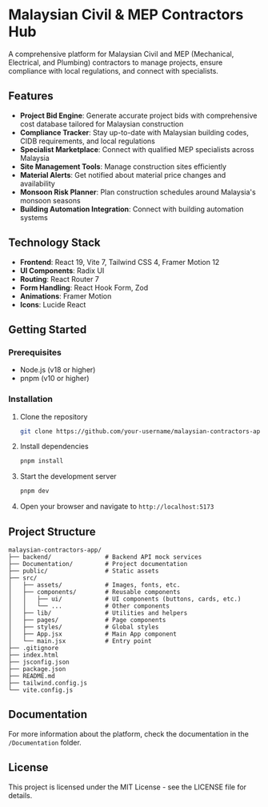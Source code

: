 # Malaysian Civil & MEP Contractors Hub

A comprehensive platform for Malaysian Civil and MEP (Mechanical, Electrical, and Plumbing) contractors to manage projects, ensure compliance with local regulations, and connect with specialists.

## Features

- **Project Bid Engine**: Generate accurate project bids with comprehensive cost database tailored for Malaysian construction
- **Compliance Tracker**: Stay up-to-date with Malaysian building codes, CIDB requirements, and local regulations
- **Specialist Marketplace**: Connect with qualified MEP specialists across Malaysia
- **Site Management Tools**: Manage construction sites efficiently
- **Material Alerts**: Get notified about material price changes and availability
- **Monsoon Risk Planner**: Plan construction schedules around Malaysia's monsoon seasons
- **Building Automation Integration**: Connect with building automation systems

## Technology Stack

- **Frontend**: React 19, Vite 7, Tailwind CSS 4, Framer Motion 12
- **UI Components**: Radix UI
- **Routing**: React Router 7
- **Form Handling**: React Hook Form, Zod
- **Animations**: Framer Motion
- **Icons**: Lucide React

## Getting Started

### Prerequisites

- Node.js (v18 or higher)
- pnpm (v10 or higher)

### Installation

1. Clone the repository
   ```bash
   git clone https://github.com/your-username/malaysian-contractors-app.git
   ```

2. Install dependencies
   ```bash
   pnpm install
   ```

3. Start the development server
   ```bash
   pnpm dev
   ```

4. Open your browser and navigate to `http://localhost:5173`

## Project Structure

```
malaysian-contractors-app/
├── backend/               # Backend API mock services
├── Documentation/         # Project documentation
├── public/                # Static assets
├── src/
│   ├── assets/            # Images, fonts, etc.
│   ├── components/        # Reusable components
│   │   ├── ui/            # UI components (buttons, cards, etc.)
│   │   └── ...            # Other components
│   ├── lib/               # Utilities and helpers
│   ├── pages/             # Page components
│   ├── styles/            # Global styles
│   ├── App.jsx            # Main App component
│   └── main.jsx           # Entry point
├── .gitignore
├── index.html
├── jsconfig.json
├── package.json
├── README.md
├── tailwind.config.js
└── vite.config.js
```

## Documentation

For more information about the platform, check the documentation in the `/Documentation` folder.

## License

This project is licensed under the MIT License - see the LICENSE file for details.